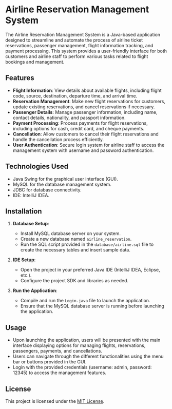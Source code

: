 # Airline Reservation Management System

The Airline Reservation Management System is a Java-based application designed to streamline and automate the process of airline ticket reservations, passenger management, flight information tracking, and payment processing. This system provides a user-friendly interface for both customers and airline staff to perform various tasks related to flight bookings and management.

## Features

- **Flight Information**: View details about available flights, including flight code, source, destination, departure time, and arrival time.
- **Reservation Management**: Make new flight reservations for customers, update existing reservations, and cancel reservations if necessary.
- **Passenger Details**: Manage passenger information, including name, contact details, nationality, and passport information.
- **Payment Processing**: Process payments for flight reservations, including options for cash, credit card, and cheque payments.
- **Cancellation**: Allow customers to cancel their flight reservations and handle the cancellation process efficiently.
- **User Authentication**: Secure login system for airline staff to access the management system with username and password authentication.

## Technologies Used

- Java Swing for the graphical user interface (GUI).
- MySQL for the database management system.
- JDBC for database connectivity.
- IDE: IntelliJ IDEA.

## Installation

1. **Database Setup**:
   - Install MySQL database server on your system.
   - Create a new database named `airline_reservation`.
   - Run the SQL script provided in the `database/airline.sql` file to create the necessary tables and insert sample data.

2. **IDE Setup**:
   - Open the project in your preferred Java IDE (IntelliJ IDEA, Eclipse, etc.).
   - Configure the project SDK and libraries as needed.

3. **Run the Application**:
   - Compile and run the `Login.java` file to launch the application.
   - Ensure that the MySQL database server is running before launching the application.

## Usage

- Upon launching the application, users will be presented with the main interface displaying options for managing flights, reservations, passengers, payments, and cancellations.
- Users can navigate through the different functionalities using the menu bar or buttons provided in the GUI.
- Login with the provided credentials (username: admin, password: 12345) to access the management features.

## License

This project is licensed under the [MIT License](LICENSE).
